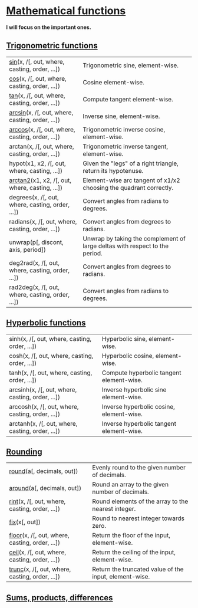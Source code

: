 # [Mathematical functions](https://numpy.org/doc/stable/reference/routines.math.html)


**I will focus on the important ones.** 

## [Trigonometric functions](https://numpy.org/doc/stable/reference/routines.math.html#trigonometric-functions)

|||
|---|---|
|[sin](https://numpy.org/doc/stable/reference/generated/numpy.sin.html#numpy.sin)(x, /[, out, where, casting, order, ...])|Trigonometric sine, element-wise.|
|[cos](https://numpy.org/doc/stable/reference/generated/numpy.cos.html#numpy.cos)(x, /[, out, where, casting, order, ...])|Cosine element-wise.|
|[tan](https://numpy.org/doc/stable/reference/generated/numpy.tan.html#numpy.tan)(x, /[, out, where, casting, order, ...])|Compute tangent element-wise.|
|[arcsin](https://numpy.org/doc/stable/reference/generated/numpy.arcsin.html#numpy.arcsin)(x, /[, out, where, casting, order, ...])|Inverse sine, element-wise.|
|[arccos](https://numpy.org/doc/stable/reference/generated/numpy.arccos.html#numpy.arccos)(x, /[, out, where, casting, order, ...])|Trigonometric inverse cosine, element-wise.|
|arctan(x, /[, out, where, casting, order, ...])|Trigonometric inverse tangent, element-wise.|
|hypot(x1, x2, /[, out, where, casting, ...])|Given the "legs" of a right triangle, return its hypotenuse.|
|[arctan2](https://numpy.org/doc/stable/reference/generated/numpy.arctan2.html#numpy.arctan2)(x1, x2, /[, out, where, casting, ...])|Element-wise arc tangent of x1/x2 choosing the quadrant correctly.|
|degrees(x, /[, out, where, casting, order, ...])|Convert angles from radians to degrees.|
|radians(x, /[, out, where, casting, order, ...])|Convert angles from degrees to radians.|
|unwrap(p[, discont, axis, period])|Unwrap by taking the complement of large deltas with respect to the period.|
|deg2rad(x, /[, out, where, casting, order, ...])|Convert angles from degrees to radians.|
|rad2deg(x, /[, out, where, casting, order, ...])|Convert angles from radians to degrees.|

## [Hyperbolic functions](https://numpy.org/doc/stable/reference/routines.math.html#hyperbolic-functions)

|||
|---|---|
|sinh(x, /[, out, where, casting, order, ...]) |Hyperbolic sine, element-wise.|
|cosh(x, /[, out, where, casting, order, ...]) |Hyperbolic cosine, element-wise.|
|tanh(x, /[, out, where, casting, order, ...]) |Compute hyperbolic tangent element-wise.|
|arcsinh(x, /[, out, where, casting, order, ...]) |Inverse hyperbolic sine element-wise.|
|arccosh(x, /[, out, where, casting, order, ...]) |Inverse hyperbolic cosine, element-wise.|
|arctanh(x, /[, out, where, casting, order, ...]) |Inverse hyperbolic tangent element-wise.|

## [Rounding](https://numpy.org/doc/stable/reference/routines.math.html#rounding)

|||
|---|---|
|[round](https://numpy.org/doc/stable/reference/generated/numpy.round.html#numpy.round)(a[, decimals, out])|Evenly round to the given number of decimals.|
|[around](https://numpy.org/doc/stable/reference/generated/numpy.around.html#numpy.around)(a[, decimals, out])|Round an array to the given number of decimals.|
|[rint](https://numpy.org/doc/stable/reference/generated/numpy.rint.html#numpy.rint)(x, /[, out, where, casting, order, ...])|Round elements of the array to the nearest integer.|
|[fix](https://numpy.org/doc/stable/reference/generated/numpy.fix.html#numpy.fix)(x[, out])|Round to nearest integer towards zero.|
|[floor](https://numpy.org/doc/stable/reference/generated/numpy.floor.html#numpy.floor)(x, /[, out, where, casting, order, ...])|Return the floor of the input, element-wise.|
|[ceil](https://numpy.org/doc/stable/reference/generated/numpy.ceil.html#numpy.ceil)(x, /[, out, where, casting, order, ...])|Return the ceiling of the input, element-wise.|
|[trunc](https://numpy.org/doc/stable/reference/generated/numpy.trunc.html#numpy.trunc)(x, /[, out, where, casting, order, ...])|Return the truncated value of the input, element-wise.|

## [Sums, products, differences](https://numpy.org/doc/stable/reference/routines.math.html#sums-products-differences)


